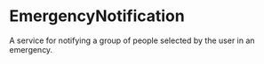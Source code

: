 # EmergencyNotification
A service for notifying a group of people selected by the user in an emergency.
